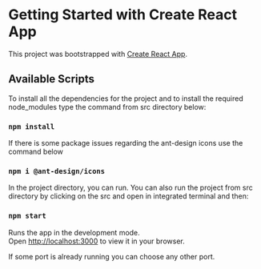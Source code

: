 # Getting Started with Create React App

This project was bootstrapped with [Create React App](https://github.com/facebook/create-react-app).

## Available Scripts

To install all the dependencies for the project and to install the required node_modules type the command from src directory below:
### `npm install`

If there is some package issues regarding the ant-design icons use the command below
### `npm i @ant-design/icons`
In the project directory, you can run. You can also run the project from src directory by clicking on the src and open in integrated terminal and then:

### `npm start`

Runs the app in the development mode.\
Open [http://localhost:3000](http://localhost:3000) to view it in your browser.

If some port is already running you can choose any other port.

